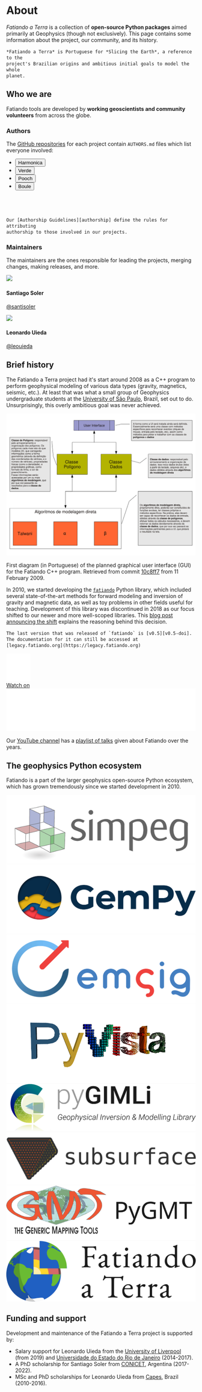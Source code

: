 # About

<div class="lead">
<em>Fatiando a Terra</em> is a collection of <strong>open-source Python
packages</strong> aimed primarily at Geophysics (though not exclusively).
This page contains some information about the project, our community, and its
history.
</div>

```{admonition} Trivia
*Fatiando a Terra* is Portuguese for *Slicing the Earth*, a reference to the
project's Brazilian origins and ambitious initial goals to model the whole
planet.
```


## Who we are

Fatiando tools are developed by **working geoscientists and community
volunteers** from across the globe.

### Authors

The [GitHub repositories][gh] for each project contain `AUTHORS.md` files which
list everyone involved:


<ul class="nav nav-pills mb-3" id="authors-tab" role="tablist">
  <li class="nav-item" role="presentation">
    <button
        class="nav-link active"
        id="authors-harmonica-tab"
        data-bs-toggle="pill"
        data-bs-target="#authors-harmonica"
        type="button"
        role="tab"
        aria-controls="authors-harmonica"
        aria-selected="true"
        aria-label="Harmonica"
    >
    <i class="fa fa-users"></i>
    Harmonica
    </button>
  </li>
  <li class="nav-item" role="presentation">
    <button
        class="nav-link"
        id="authors-verde-tab"
        data-bs-toggle="pill"
        data-bs-target="#authors-verde"
        type="button"
        role="tab"
        aria-controls="authors-verde"
        aria-selected="true"
        aria-label="Verde"
    >
    <i class="fa fa-users"></i>
    Verde
    </button>
  </li>
  <li class="nav-item" role="presentation">
    <button
        class="nav-link"
        id="authors-pooch-tab"
        data-bs-toggle="pill"
        data-bs-target="#authors-pooch"
        type="button"
        role="tab"
        aria-controls="authors-pooch"
        aria-selected="true"
        aria-label="Pooch"
    >
    <i class="fa fa-users"></i>
    Pooch
    </button>
  </li>
  <li class="nav-item" role="presentation">
    <button
        class="nav-link"
        id="authors-boule-tab"
        data-bs-toggle="pill"
        data-bs-target="#authors-boule"
        type="button"
        role="tab"
        aria-controls="authors-boule"
        aria-selected="true"
        aria-label="Boule"
    >
    <i class="fa fa-users"></i>
    Boule
    </button>
  </li>
</ul>
<div class="tab-content" id="authors-tabContent">
  <div
      class="tab-pane fade show active"
      id="authors-harmonica"
      role="tabpanel"
      aria-labelledby="authors-harmonica-tab"
  >

```{include} harmonica-authors.md
```

  </div>
  <div
      class="tab-pane fade"
      id="authors-verde"
      role="tabpanel"
      aria-labelledby="authors-verde-tab"
  >

```{include} verde-authors.md
```

  </div>
  <div
      class="tab-pane fade"
      id="authors-pooch"
      role="tabpanel"
      aria-labelledby="authors-pooch-tab"
  >

```{include} pooch-authors.md
```

  </div>
  <div
      class="tab-pane fade"
      id="authors-boule"
      role="tabpanel"
      aria-labelledby="authors-boule-tab"
  >

```{include} boule-authors.md
```

  </div>
</div>


```{note}
Our [Authorship Guidelines][authorship] define the rules for attributing
authorship to those involved in our projects.
```

### Maintainers

The maintainers are the ones responsible for leading the projects, merging
changes, making releases, and more.

<div class="row gy-3 gx-2">
<div class="col-4 col-sm-3 col-md-2 d-flex align-items-stretch">
  <div class="card">
    <img class="card-img-top" src="https://github.com/santisoler.png">
    <div class="card-body">
      <h4 class="card-title fs-6">
        Santiago Soler
      </h4>
      <p class="card-text text-muted fs-6">
        <a href="https://github.com/santisoler">@santisoler</a>
      </p>
    </div>
  </div>
</div>
<div class="col-4 col-sm-3 col-md-2 gx-2 d-flex align-items-stretch">
  <div class="card">
    <img class="card-img-top" src="https://github.com/leouieda.png">
    <div class="card-body">
      <h4 class="card-title fs-6">
        Leonardo Uieda
      </h4>
      <p class="card-text text-muted fs-6">
        <a href="https://github.com/leouieda">@leouieda</a>
      </p>
    </div>
  </div>
</div>
</div>

## Brief history

The Fatiando a Terra project had it's start around 2008 as a C++ program to
perform geophysical modeling of various data types (gravity, magnetics,
seismic, etc.).
At least that was what a small group of Geophysics undergraduate students at
the [University of São Paulo][usp], Brazil, set out to do.
Unsurprisingly, this overly ambitious goal was never achieved.

<div class="row text-muted align-items-center fs-6">
<div class="col-md-9">

<img src="../_static/fatiando-as-a-gravmag-gui.svg" alt="Box diagram of the layout and flow of information planned for the GUI program." >

</div>
<div class="col-md-3">

First diagram (in Portuguese) of the planned graphical user interface (GUI) for
the Fatiando C++ program.
Retrieved from commit [<i class="fab fa-github"></i> 10c8ff7][commit-gui]
from 11 February 2009.

</div>
</div>

In 2010, we started developing the [`fatiando`][gh-fatiando]
Python library, which included several state-of-the-art methods for forward
modeling and inversion of gravity and magnetic data, as well as toy problems in
other fields useful for teaching.
Development of this library was discontinued in 2018  as our focus shifted to
our newer and more well-scoped libraries.
This [blog post announcing the shift][blog-fatiando-future] explains the
reasoning behind this decision.

```{note}
The last version that was released of `fatiando` is [v0.5][v0.5-doi].
The documentation for it can still be accessed at
[legacy.fatiando.org](https://legacy.fatiando.org)
```

<div class="row text-muted align-items-center fs-6">
<div class="col-md-9">

<!-- Thumbnail of Youtube video -->
<div class="ratio ratio-16x9">
  <div class="yt" style='background-image: url("/_static/fatiando-talks.jpg")'>
    <a
      href="https://www.youtube.com/watch?v=z-5dvWfB_SM&list=PLPA_RM8wsOqLQRajw_e9ByUe56z7TETaL"
      aria-label="Watch on YouTube"
      target="_blank"
      rel="noopener noreferrer"
    >
      <div class="play-button">
        <img src="/_static/play.svg">
      </div>
    </a>
    <a
      href="https://www.youtube.com/watch?v=z-5dvWfB_SM&list=PLPA_RM8wsOqLQRajw_e9ByUe56z7TETaL"
      aria-label="Watch on YouTube"
      target="_blank"
      rel="noopener noreferrer"
    >
      <div class="watch-on-yt">
        <div aria-hidden="true">Watch on</div>
        <div><img src="/_static/yt-logo.svg" alt="YouTube logo"></div>
      </div>
    </a>
  </div>
</div>

</div>

<div class="col-md-3">

Our [YouTube channel][youtube] has a [playlist of talks][yt-playlist] given
about Fatiando over the years.

</div>
</div>

## The geophysics Python ecosystem

Fatiando is a part of the larger geophysics open-source Python ecosystem,
which has grown tremendously since we started development in 2010.

<div class="row gy-4 py-3 align-items-center">
<div class="col-6 col-sm-4 col-md-3">
  <a target="_blank" href="https://simpeg.xyz/">
  <img src="../_static/simpeg-logo.png" title="SimPEG">
  </a>
</div>
<div class="col-6 col-sm-4 col-md-3">
  <a target="_blank" href="https://www.gempy.org/">
  <img src="../_static/gempy-logo.png" title="GemPy">
  </a>
</div>
<div class="col-6 col-sm-4 col-md-3">
  <a target="_blank" href="https://emsig.xyz/">
  <img src="../_static/emsig-logo.svg" title="emsig">
  </a>
</div>
<div class="col-6 col-sm-4 col-md-3">
  <a target="_blank" href="https://docs.pyvista.org/">
  <img src="../_static/pyvista-logo.png" title="PyVista">
  </a>
</div>
<div class="col-6 col-sm-4 col-md-3">
  <a target="_blank" href="https://www.pygimli.org/">
  <img src="../_static/pygimli-logo.svg" title="pyGIMLi">
  </a>
</div>
<div class="col-6 col-sm-4 col-md-3">
  <a target="_blank" href="https://softwareunderground.github.io/subsurface/">
  <img src="../_static/subsurface-logo.svg" title="subsurface">
  </a>
</div>
<div class="col-6 col-sm-4 col-md-3">
  <a target="_blank" href="https://www.pygmt.org/">
  <img src="../_static/pygmt-logo.svg" title="PyGMT">
  </a>
</div>
<div class="col-6 col-sm-4 col-md-3">
  <img src="../_static/fatiando-banner-small.svg" title="Fatiando a Terra">
</div>
</div>

## Funding and support

Development and maintenance of the Fatiando a Terra project is supported by:

* Salary support for Leonardo Uieda from the [University of Liverpool][liv]
  (from 2019) and [Universidade do Estado do Rio de Janeiro][uerj] (2014-2017).
* A PhD scholarship for Santiago Soler from [CONICET][conicet], Argentina
  (2017-2022).
* MSc and PhD scholarships for Leonardo Uieda from [Capes][capes], Brazil
  (2010-2016).

[youtube]: https://www.youtube.com/fatiandoorg
[yt-playlist]: https://youtube.com/playlist?list=PLPA_RM8wsOqLQRajw_e9ByUe56z7TETaL
[gh]: https://github.com/fatiando
[gh-fatiando]: https://github.com/fatiando/fatiando
[usp]: https://www.iag.usp.br/
[commit-gui]: https://github.com/fatiando/fatiando/blob/10c8ff7c17df53e3e0abd83f1ce8d2a3f6bc57aa/fluxo-simples.pdf
[pinga]: https://www.pinga-lab.org/
[v0.5-doi]: https://doi.org/10.5281/zenodo.157746
[blog-fatiando-future]: https://www.leouieda.com/blog/future-of-fatiando.html
[liv]: https://www.liverpool.ac.uk/earth-ocean-and-ecological-sciences/
[uerj]: https://www.uerj.br/
[conicet]: https://www.conicet.gov.ar/
[capes]: https://www.gov.br/capes
[authorship]: https://github.com/fatiando/community/blob/main/AUTHORSHIP.md
